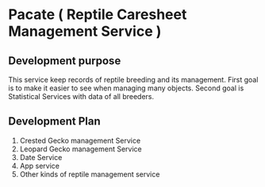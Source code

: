 # Pacate ( Reptile Caresheet Management Service )


## Development purpose

This service keep records of reptile breeding and its management.
First goal is to make it easier to see when managing many objects.
Second goal is Statistical Services with data of all breeders.

## Development Plan

1. Crested Gecko management Service
2. Leopard Gecko management Service
3. Date Service
4. App service
5. Other kinds of reptile management service
